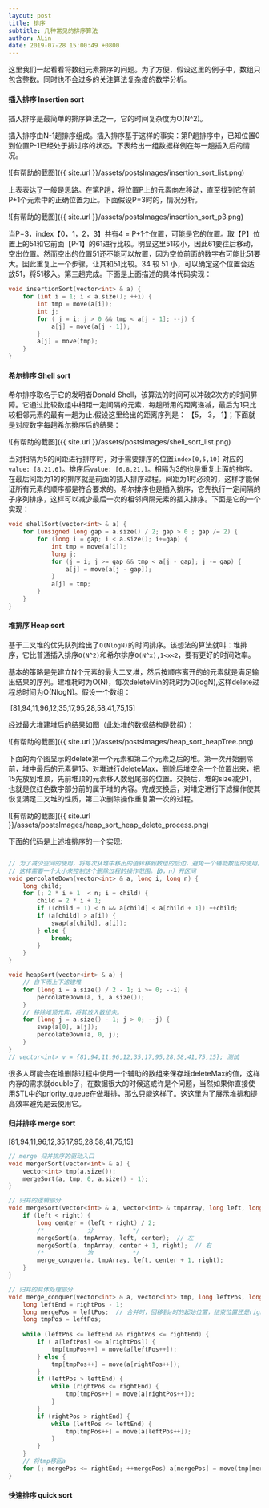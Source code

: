 ```yaml
---
layout: post
title: 排序
subtitle: 几种常见的排序算法
author: ALin
date: 2019-07-28 15:00:49 +0800
---
```


这里我们一起看看将数组元素排序的问题。为了方便，假设这里的例子中，数组只包含整数。同时也不会过多的关注算法复杂度的数学分析。

#### 插入排序  Insertion sort

插入排序是最简单的排序算法之一，它的时间复杂度为O(N^2)。

插入排序由N-1趟排序组成。插入排序基于这样的事实：第P趟排序中，已知位置0到位置P-1已经处于排过序的状态。下表给出一组数据样例在每一趟插入后的情况。

![有帮助的截图]({{ site.url }}/assets/postsImages/insertion_sort_list.png)

上表表达了一般是思路。在第P趟，将位置P上的元素向左移动，直至找到它在前P+1个元素中的正确位置为止。下面假设P=3时的，情况分析。

![有帮助的截图]({{ site.url }}/assets/postsImages/insertion_sort_p3.png)

当P=3，index【0，1，2，3】共有4 = P+1个位置，可能是它的位置。取【P】位置上的51和它前面【P-1】的61进行比较。明显这里51较小，因此61要往后移动，空出位置。然而空出的位置51还不能可以放置，因为空位前面的数字右可能比51要大。因此重复上一个步骤，让其和51比较。34 较 51 小，可以确定这个位置合适放51，将51移入。第三趟完成。下面是上面描述的具体代码实现：

```c++
void insertionSort(vector<int> & a) {
    for (int i = 1; i < a.size(); ++i) {
        int tmp = move(a[i]);
        int j;
        for ( j = i; j > 0 && tmp < a[j - 1]; --j) {
            a[j] = move(a[j - 1]);
        }
        a[j] = move(tmp);
    }
}
```

#### 希尔排序  Shell sort

希尔排序取名于它的发明者Donald Shell，该算法的时间可以冲破2次方的时间屏障。它通过比较数组中相距一定间隔的元素，每趟所用的距离递减，最后为1只比较相邻元素的最有一趟为止.假设这里给出的距离序列是： 【5， 3， 1】；下面就是对应数字每趟希尔排序后的结果：

![有帮助的截图]({{ site.url }}/assets/postsImages/shell_sort_list.png)

当对相隔为5的间距进行排序时，对于需要排序的位置`index[0,5,10]` 对应的 `value: [8,21,6]`。排序后`value: [6,8,21,]`。相隔为3的也是重复上面的排序。在最后间距为1的的排序就是前面的插入排序过程。间距为1时必须的，这样才能保证所有元素的顺序都是符合要求的。希尔排序也是插入排序，它先执行一定间隔的子序列排序，这样可以减少最后一次的相邻间隔元素的插入排序。下面是它的一个实现：

```c++
void shellSort(vector<int> & a) {
    for (unsigned long gap = a.size() / 2; gap > 0 ; gap /= 2) {
        for (long i = gap; i < a.size(); i+=gap) {
            int tmp = move(a[i]);
            long j;
            for (j = i; j >= gap && tmp < a[j - gap]; j -= gap) {
                a[j] = move(a[j - gap]);
            }
            a[j] = tmp;
        }
    }
}
```

#### 堆排序  Heap sort

基于二叉堆的优先队列给出了`O(NlogN)`的时间排序。该想法的算法就叫：堆排序，它比普通插入排序`O(N^2)`和希尔排序`O(N^x),1<x<2`，要有更好的时间效率。

基本的策略是先建立N个元素的最大二叉堆，然后按顺序离开的的元素就是满足输出结果的序列。建堆耗时为O(N)，每次deleteMin的耗时为O(logN),这样delete过程总时间为O(NlogN)。假设一个数组：

​                                  [81,94,11,96,12,35,17,95,28,58,41,75,15]

经过最大堆建堆后的结果如图（此处堆的数据结构是数组）：

![有帮助的截图]({{ site.url }}/assets/postsImages/heap_sort_heapTree.png)



下面的两个图显示的delete第一个元素和第二个元素之后的堆。第一次开始删除前，堆中最后的元素是15。对堆进行deleteMax，删除后堆空余一个位置出来，把15先放到堆顶，先前堆顶的元素移入数组尾部的位置。交换后，堆的size减少1，也就是仅红色数字部分前的属于堆的内容。完成交换后，对堆定进行下滤操作使其恢复满足二叉堆的性质，第二次删除操作重复第一次的过程。

![有帮助的截图]({{ site.url }}/assets/postsImages/heap_sort_heap_delete_process.png)

下面的代码是上述堆排序的一个实现:

```c++

// 为了减少空间的使用，将每次从堆中移出的值转移到数组的后边，避免一个辅助数组的使用。
// 这样需要一个大小来控制这个删除过程的操作范围。【0，n）开区间
void percolateDown(vector<int> & a, long i, long n) {
    long child;
    for (; 2 * i + 1  < n; i = child) {
        child = 2 * i + 1;
        if ((child + 1) < n && a[child] < a[child + 1]) ++child;
        if (a[child] > a[i]) {
            swap(a[child], a[i]);
        } else {
            break;
        }
    }
}

void heapSort(vector<int> & a) {
    // 自下而上下滤建堆
    for (long i = a.size() / 2 - 1; i >= 0; --i) {
        percolateDown(a, i, a.size());
    }
    // 移除堆顶元素，将其放入数组未。
    for (long j = a.size() - 1; j > 0; --j) {
        swap(a[0], a[j]);
        percolateDown(a, 0, j);
    }
}
// vector<int> v = {81,94,11,96,12,35,17,95,28,58,41,75,15}; 测试
```

很多人可能会在堆删除过程中使用一个辅助的数组来保存堆deleteMax的值，这样内存的需求就double了，在数据很大的时候这或许是个问题，当然如果你直接使用STL中的priority_queue在做堆排，那么只能这样了。这这里为了展示堆排和提高效率避免是去使用它。

#### 归并排序  merge sort



[81,94,11,96,12,35,17,95,28,58,41,75,15]



```c++
// merge 归并排序的驱动入口
void mergerSort(vector<int> & a) {
    vector<int> tmp(a.size());
    mergeSort(a, tmp, 0, a.size() - 1);
}

// 归并的逻辑部分
void mergeSort(vector<int> & a, vector<int> & tmpArray, long left, long right) {
    if (left < right) {
        long center = (left + right) / 2;
        /*            分           */
        mergeSort(a, tmpArray, left, center);  // 左
        mergeSort(a, tmpArray, center + 1, right);  // 右
        /*            治           */
        merge_conquer(a, tmpArray, left, center + 1, right);
    }
}

// 归并的具体处理部分
void merge_conquer(vector<int> & a, vector<int> tmp, long leftPos, long rightPos, long rightEnd) {
    long leftEnd = rightPos - 1;
    long mergePos = leftPos;  // 合并时，回移到a时的起始位置，结束位置还是rightEnd不会改变。
    long tmpPos = leftPos;
    
    while (leftPos <= leftEnd && rightPos <= rightEnd) {
        if ( a[leftPos] <= a[rightPos]) {
            tmp[tmpPos++] = move(a[leftPos++]);
        } else {
            tmp[tmpPos++] = move(a[rightPos++]);
        }
        if (leftPos > leftEnd) {
            while (rightPos <= rightEnd) {
                tmp[tmpPos++] = move(a[rightPos++]);
            }
        }
        if (rightPos > rightEnd) {
            while (leftPos <= leftEnd) {
                tmp[tmpPos++] = move(a[leftPos++]);
            }
        }
    }
    // 将tmp移回a
    for (; mergePos <= rightEnd; ++mergePos) a[mergePos] = move(tmp[mergePos]);
}
```



#### 快速排序 quick sort



